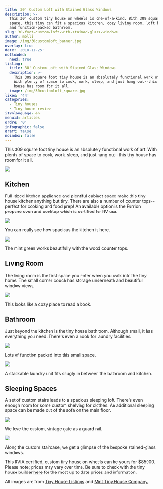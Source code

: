 ```yaml
---
title: 30' Custom Loft with Stained Glass Windows
description: >-
  This 30' custom tiny house on wheels is one-of-a-kind. With 309 square feet of
  space, this tiny can fit a spacious kitchen, cozy living room, loft bedroom,
  and function-packed bathroom. 
slug: 30-foot-custom-loft-with-stained-glass-windows
author: molli
image: /img/30customloft_banner.jpg
overlay: true
date: '2018-11-25'
notloaded:
  need: true
listing:
  title: 30' Custom Loft with Stained Glass Windows
  description: >-
    This 309 square foot tiny house is an absolutely functional work of art.
    With plenty of space to cook, work, sleep, and just hang out--this tiny
    house has room for it all. 
  image: /img/30customloft_square.jpg
likes: '44'
categories:
  - Tiny houses
  - Tiny house review
i18nlanguage: en
menuid: articles
ordre: '0'
infographic: false
draft: false
noindex: false
---
```

This 309 square foot tiny house is an absolutely functional work of art. With plenty of space to cook, work, sleep, and just hang out--this tiny house has room for it all. 

![](/img/30customloft_1.jpg)

## Kitchen

Full-sized kitchen appliance and plentiful cabinet space make this tiny house kitchen anything but tiny. There are also a number of counter tops--perfect for cooking and food prep! An available option is the Furrion propane oven and cooktop which is certified for RV use.

![](/img/30customloft_2.jpeg)

<span class="figcaption">You can really see how spacious the kitchen is here.</span>

![](/img/30customloft_3.jpeg)

<span class="figcaption">The mint green works beautifully with the wood counter tops.</span>

## Living Room

The living room is the first space you enter when you walk into the tiny home. The small corner couch has storage underneath and beautiful window views.

![](/img/30customloft_4.jpg)

<span class="figcaption">This looks like a cozy place to read a book.</span>

## Bathroom

Just beyond the kitchen is the tiny house bathroom. Although small, it has everything you need. There's even a nook for laundry facilities. 

![](/img/30customloft_6.jpeg)

<span class="figcaption">Lots of function packed into this small space.</span>

![](/img/30customloft_5.jpeg)

<span class="figcaption">A stackable laundry unit fits snugly in between the bathroom and kitchen.</span>

## Sleeping Spaces

A set of custom stairs leads to a spacious sleeping loft. There's even enough room for some custom shelving for clothes. An additional sleeping space can be made out of the sofa on the main floor. 

![](/img/30customloft_8.jpeg)

<span class="figcaption">We love the custom, vintage gate as a guard rail.</span>

![](/img/30customloft_7.jpeg)

<span class="figcaption">Along the custom staircase, we get a glimpse of the bespoke stained-glass windows.</span>

This RVIA certified, custom tiny house on wheels can be yours for $85000. Please note; prices may vary over time. Be sure to check with the tiny house builder [here](https://www.minttinyhomes.com/contact-tiny-living) for the most up to date prices and information. 

All images are from [Tiny House Listings](https://tinyhouselistings.com/listings/delta-b-c-12-30ft-custom-loft-edition-tiny-home) and [Mint Tiny House Company.](https://www.minttinyhomes.com/tiny-house-gallery-mint-loft-5)

